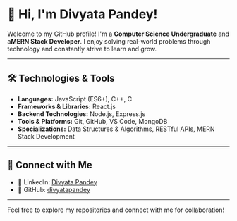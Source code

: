 # 👋 Hi, I'm Divyata Pandey!
Welcome to my GitHub profile! I'm a **Computer Science Undergraduate** and a**MERN Stack Developer**. I enjoy solving real-world problems through technology and constantly strive to learn and grow.

---

## 🛠️ Technologies & Tools
- **Languages:**  JavaScript (ES6+), C++, C  
- **Frameworks & Libraries:**  React.js 
- **Backend Technologies:** Node.js, Express.js  
- **Tools & Platforms:** Git, GitHub, VS Code, MongoDB
- **Specializations:** Data Structures & Algorithms, RESTful APIs, MERN Stack Development  

---

## 🔗 Connect with Me
- 💼 LinkedIn: [Divyata Pandey](https://www.linkedin.com/in/divyata-pandey-0099b525a/)
- 🐙 GitHub: [divyatapandey](https://github.com/divyatapandey)

---

Feel free to explore my repositories and connect with me for collaboration!

